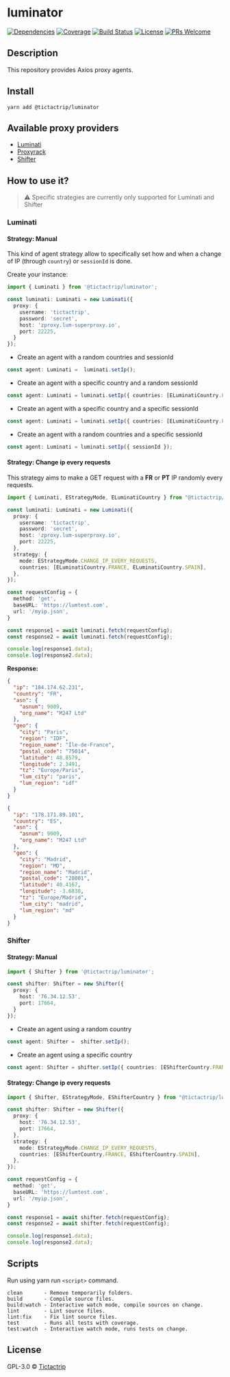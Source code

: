 # luminator

[![Dependencies][prod-dependencies-badge]][prod-dependencies]
[![Coverage][coverage-badge]][coverage]
[![Build Status][travis-badge]][travis-ci]
[![License][license-badge]][LICENSE]
[![PRs Welcome][prs-badge]][prs]

## Description

This repository provides Axios proxy agents.

## Install

```
yarn add @tictactrip/luminator
```

## Available proxy providers

- [Luminati](https://luminati.io)
- [Proxyrack](https://www.proxyrack.com)
- [Shifter](https://www.shifter.io)

## How to use it?

> ⚠️ Specific strategies are currently only supported for Luminati and Shifter

### Luminati

#### Strategy: Manual
This kind of agent strategy allow to specifically set how and when a change of IP (through `country`) or `sessionId`
is done.

Create your instance:

```typescript
import { Luminati } from '@tictactrip/luminator';

const luminati: Luminati = new Luminati({
  proxy: {
    username: 'tictactrip',
    password: 'secret',
    host: 'zproxy.lum-superproxy.io',
    port: 22225,
  }
});
```

- Create an agent with a random countries and sessionId

```typescript
const agent: Luminati =  luminati.setIp();
```

- Create an agent with a specific country and a random sessionId

```typescript
const agent: Luminati = luminati.setIp({ countries: [ELuminatiCountry.FRANCE] });
```

- Create an agent with a specific country and a specific sessionId

```typescript
const agent: Luminati = luminati.setIp({ countries: [ELuminatiCountry.FRANCE], sessionId });
```

- Create an agent with a random countries and a specific sessionId

```typescript
const agent: Luminati = luminati.setIp({ sessionId });
```

#### Strategy: Change ip every requests

This strategy aims to make a GET request with a **FR** or **PT** IP randomly every requests.

```typescript
import { Luminati, EStrategyMode, ELuminatiCountry } from "@tictactrip/luminator";

const luminati: Luminati = new Luminati({
  proxy: {
    username: 'tictactrip',
    password: 'secret',
    host: 'zproxy.lum-superproxy.io',
    port: 22225,
  },
  strategy: {
    mode: EStrategyMode.CHANGE_IP_EVERY_REQUESTS,
    countries: [ELuminatiCountry.FRANCE, ELuminatiCountry.SPAIN],
  },
});

const requestConfig = {
  method: 'get',
  baseURL: 'https://lumtest.com',
  url: '/myip.json',
}

const response1 = await luminati.fetch(requestConfig);
const response2 = await luminati.fetch(requestConfig);

console.log(response1.data);
console.log(response2.data);
```

**Response:**

```json
{
  "ip": "184.174.62.231",
  "country": "FR",
  "asn": {
    "asnum": 9009,
	"org_name": "M247 Ltd"
  },
  "geo": {
    "city": "Paris",
    "region": "IDF",
    "region_name": "Île-de-France",
    "postal_code": "75014",
    "latitude": 48.8579,
    "longitude": 2.3491,
    "tz": "Europe/Paris",
    "lum_city": "paris",
    "lum_region": "idf"
  }
}
```

```json
{
  "ip": "178.171.89.101",
  "country": "ES",
  "asn": {
    "asnum": 9009,
    "org_name": "M247 Ltd"
  },
  "geo": {
    "city": "Madrid",
    "region": "MD",
    "region_name": "Madrid",
    "postal_code": "28001",
    "latitude": 40.4167,
    "longitude": -3.6838,
    "tz": "Europe/Madrid",
    "lum_city": "madrid",
    "lum_region": "md"
  }
}
```

### Shifter

#### Strategy: Manual

```typescript
import { Shifter } from '@tictactrip/luminator';

const shifter: Shifter = new Shifter({
  proxy: {
    host: '76.34.12.53',
    port: 17664,
  }
});
```

- Create an agent using a random country

```typescript
const agent: Shifter =  shifter.setIp();
```

- Create an agent using a specific country

```typescript
const agent: Shifter = shifter.setIp({ countries: [EShifterCountry.FRANCE] });
```

#### Strategy: Change ip every requests

```typescript
import { Shifter, EStrategyMode, EShifterCountry } from "@tictactrip/luminator";

const shifter: Shifter = new Shifter({
  proxy: {
    host: '76.34.12.53',
    port: 17664,
  },
  strategy: {
    mode: EStrategyMode.CHANGE_IP_EVERY_REQUESTS,
    countries: [EShifterCountry.FRANCE, EShifterCountry.SPAIN],
  },
});

const requestConfig = {
  method: 'get',
  baseURL: 'https://lumtest.com',
  url: '/myip.json',
}

const response1 = await shifter.fetch(requestConfig);
const response2 = await shifter.fetch(requestConfig);

console.log(response1.data);
console.log(response2.data);
```

## Scripts

Run using yarn run `<script>` command.

    clean       - Remove temporarily folders.
    build       - Compile source files.
    build:watch - Interactive watch mode, compile sources on change.
    lint        - Lint source files.
    lint:fix    - Fix lint source files.
    test        - Runs all tests with coverage.
    test:watch  - Interactive watch mode, runs tests on change.

## License

GPL-3.0 © [Tictactrip](https://www.tictactrip.eu)

[prod-dependencies-badge]: https://david-dm.org/tictactrip/luminator/status.svg
[prod-dependencies]: https://david-dm.org/tictactrip/luminator
[coverage-badge]: https://codecov.io/gh/tictactrip/luminator/branch/master/graph/badge.svg
[coverage]: https://codecov.io/gh/tictactrip/luminator
[travis-badge]: https://travis-ci.org/tictactrip/luminati.svg?branch=master
[travis-ci]: https://travis-ci.org/tictactrip/luminator
[license-badge]: https://img.shields.io/badge/license-GPL3-blue.svg?style=flat-square
[license]: https://github.com/tictactrip/luminator/blob/master/LICENSE
[prs-badge]: https://img.shields.io/badge/PRs-welcome-brightgreen.svg?style=flat-square
[prs]: http://makeapullrequest.com
